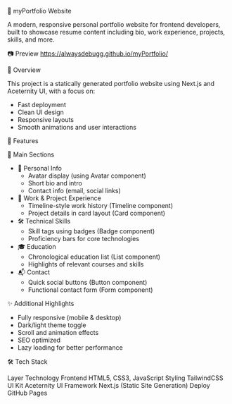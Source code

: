 💼 myPortfolio Website

A modern, responsive personal portfolio website for frontend developers, built to showcase resume content including bio, work experience, projects, skills, and more.

📷 Preview
https://alwaysdebugg.github.io/myPortfolio/

📝 Overview

This project is a statically generated portfolio website using Next.js and Aceternity UI, with a focus on:
- Fast deployment
- Clean UI design
- Responsive layouts
- Smooth animations and user interactions

🚀 Features

📌 Main Sections
- 👤 Personal Info
	- Avatar display (using Avatar component)
	- Short bio and intro
	- Contact info (email, social links)
- 💼 Work & Project Experience
	- Timeline-style work history (Timeline component)
	- Project details in card layout (Card component)
- 🛠️ Technical Skills
	- Skill tags using badges (Badge component)
	- Proficiency bars for core technologies
- 🎓 Education
	- Chronological education list (List component)
	- Highlights of relevant courses and skills
- 📬 Contact
	- Quick social buttons (Button component)
	- Functional contact form (Form component)

✨ Additional Highlights
- Fully responsive (mobile & desktop)
- Dark/light theme toggle
- Scroll and animation effects
- SEO optimized
- Lazy loading for better performance

🛠 Tech Stack

Layer	Technology
Frontend	HTML5, CSS3, JavaScript
Styling	TailwindCSS
UI Kit	Aceternity UI
Framework	Next.js (Static Site Generation)
Deploy	GitHub Pages
 
